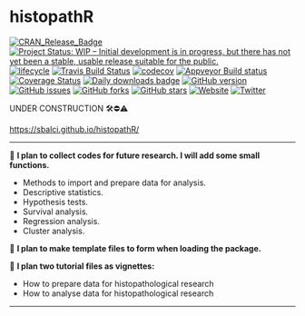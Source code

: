 # histopathR


[![CRAN_Release_Badge](http://www.r-pkg.org/badges/version-ago/histopathR)](https://CRAN.R-project.org/package=histopathR)
[![Project Status: WIP – Initial development is in progress, but there has not yet been a stable, usable release suitable for the public.](https://www.repostatus.org/badges/latest/wip.svg)](https://www.repostatus.org/#wip)
[![lifecycle](https://img.shields.io/badge/lifecycle-experimental-orange.svg)](https://www.tidyverse.org/lifecycle/)
[![Travis Build Status](https://travis-ci.com/sbalci/histopathR.svg?branch=master)](https://travis-ci.com/sbalci/histopathR) 
[![codecov](https://codecov.io/gh/sbalci/histopathR/branch/master/graph/badge.svg)](https://codecov.io/gh/sbalci/histopathR)
[![Appveyor Build status](https://ci.appveyor.com/api/projects/status/1cxwgpgfi1x9vcdc?svg=true)](https://ci.appveyor.com/project/sbalci/histopathr)
[![Coverage Status](https://coveralls.io/repos/github/sbalci/histopathR/badge.svg?branch=master)](https://coveralls.io/github/sbalci/histopathR?branch=master)
[![Daily downloads badge](https://cranlogs.r-pkg.org/badges/last-day/histopathR?color=blue)](https://CRAN.R-project.org/package=histopathR)
[![GitHub version](https://img.shields.io/badge/GitHub-0.0.0.9000-orange.svg?style=flat-square)](https://github.com/sbalci/histopathR/)
[![GitHub issues](https://img.shields.io/github/issues/sbalci/histopathR.svg)](https://github.com/sbalci/histopathR/issues)
[![GitHub forks](https://img.shields.io/github/forks/sbalci/histopathR.svg)](https://github.com/sbalci/histopathR/network)
[![GitHub stars](https://img.shields.io/github/stars/sbalci/histopathR.svg)](https://github.com/sbalci/histopathR/stargazers)
[![Website](https://img.shields.io/badge/website-histopathR-orange.svg?colorB=E91E63)](https://sbalci.github.io/histopathR/)
[![Twitter](https://img.shields.io/twitter/url/https/github.com/sbalci/histopathR.svg?style=social)](https://twitter.com/intent/tweet?text=%23rstats%20codes%20for%20histopathology%20research%20by%20@serdarbalci&url=https%3A%2F%2Fgithub.com%2Fsbalci%2FhistopathR)


UNDER CONSTRUCTION 🛠⛔️⚠️

https://sbalci.github.io/histopathR/


---

🔬 **I plan to collect codes for future research. I will add some small functions.**
- Methods to import and prepare data for analysis.
- Descriptive statistics.
- Hypothesis tests.
- Survival analysis.
- Regression analysis.
- Cluster analysis.

🔬 **I plan to make template files to form when loading the package.**

🔬 **I plan two tutorial files as vignettes:**
- How to prepare data for histopathological research
- How to analyse data for histopathological research



---









